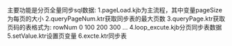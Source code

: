 主要功能是分页全量同步sql数据:
1.pageLoad.kjb为主流程，其中变量pageSize为每页的大小
2.queryPageNum.ktr获取同步表的最大页数
3.queryPage.ktr获取页码的表格式为:
rowNum
0
100
200
300
...
4.loop_excute.kjb分页同步表数据
5.setValue.ktr设置页变量
6.excte.ktr同步表